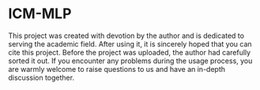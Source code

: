 # ICM-MLP
This project was created with devotion by the author and is dedicated to serving the academic field. After using it, it is sincerely hoped that you can cite this project. Before the project was uploaded, the author had carefully sorted it out. If you encounter any problems during the usage process, you are warmly welcome to raise questions to us and have an in-depth discussion together.  
